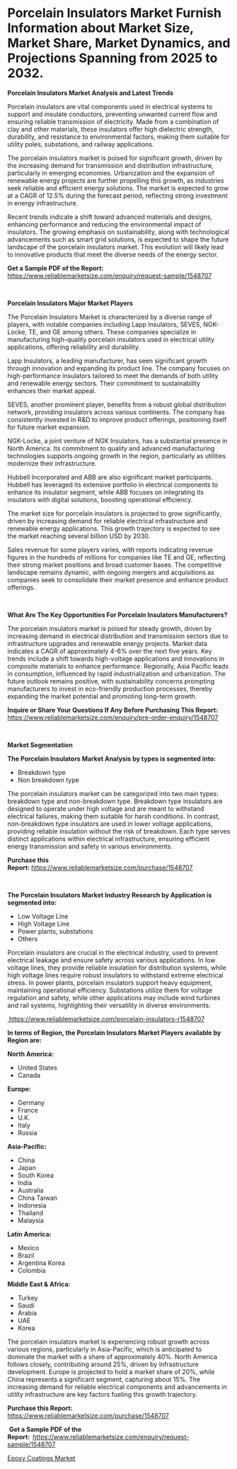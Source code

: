<p><h1>Porcelain Insulators Market Furnish Information about Market Size, Market Share, Market Dynamics, and Projections Spanning from 2025 to 2032.</h1></p><p><strong>Porcelain Insulators Market Analysis and Latest Trends</strong></p>
<p><p>Porcelain insulators are vital components used in electrical systems to support and insulate conductors, preventing unwanted current flow and ensuring reliable transmission of electricity. Made from a combination of clay and other materials, these insulators offer high dielectric strength, durability, and resistance to environmental factors, making them suitable for utility poles, substations, and railway applications.</p><p>The porcelain insulators market is poised for significant growth, driven by the increasing demand for transmission and distribution infrastructure, particularly in emerging economies. Urbanization and the expansion of renewable energy projects are further propelling this growth, as industries seek reliable and efficient energy solutions. The market is expected to grow at a CAGR of 12.5% during the forecast period, reflecting strong investment in energy infrastructure.</p><p>Recent trends indicate a shift toward advanced materials and designs, enhancing performance and reducing the environmental impact of insulators. The growing emphasis on sustainability, along with technological advancements such as smart grid solutions, is expected to shape the future landscape of the porcelain insulators market. This evolution will likely lead to innovative products that meet the diverse needs of the energy sector.</p></p>
<p><strong>Get a Sample PDF of the Report:&nbsp;</strong> <a href="https://www.reliablemarketsize.com/enquiry/request-sample/1548707?utm_campaign=2733&utm_medium=2&utm_source=Github&utm_content=ia&utm_term=01042025&utm_id=porcelain-insulators">https://www.reliablemarketsize.com/enquiry/request-sample/1548707</a></p>
<p>&nbsp;</p>
<p><strong>Porcelain Insulators Major Market Players</strong></p>
<p><p>The Porcelain Insulators Market is characterized by a diverse range of players, with notable companies including Lapp Insulators, SEVES, NGK-Locke, TE, and GE among others. These companies specialize in manufacturing high-quality porcelain insulators used in electrical utility applications, offering reliability and durability.</p><p>Lapp Insulators, a leading manufacturer, has seen significant growth through innovation and expanding its product line. The company focuses on high-performance insulators tailored to meet the demands of both utility and renewable energy sectors. Their commitment to sustainability enhances their market appeal.</p><p>SEVES, another prominent player, benefits from a robust global distribution network, providing insulators across various continents. The company has consistently invested in R&D to improve product offerings, positioning itself for future market expansion.</p><p>NGK-Locke, a joint venture of NGK Insulators, has a substantial presence in North America. Its commitment to quality and advanced manufacturing technologies supports ongoing growth in the region, particularly as utilities modernize their infrastructure.</p><p>Hubbell Incorporated and ABB are also significant market participants. Hubbell has leveraged its extensive portfolio in electrical components to enhance its insulator segment, while ABB focuses on integrating its insulators with digital solutions, boosting operational efficiency.</p><p>The market size for porcelain insulators is projected to grow significantly, driven by increasing demand for reliable electrical infrastructure and renewable energy applications. This growth trajectory is expected to see the market reaching several billion USD by 2030.</p><p>Sales revenue for some players varies, with reports indicating revenue figures in the hundreds of millions for companies like TE and GE, reflecting their strong market positions and broad customer bases. The competitive landscape remains dynamic, with ongoing mergers and acquisitions as companies seek to consolidate their market presence and enhance product offerings.</p></p>
<p>&nbsp;</p>
<p><strong>What Are The Key Opportunities For Porcelain Insulators Manufacturers?</strong></p>
<p><p>The porcelain insulators market is poised for steady growth, driven by increasing demand in electrical distribution and transmission sectors due to infrastructure upgrades and renewable energy projects. Market data indicates a CAGR of approximately 4-6% over the next five years. Key trends include a shift towards high-voltage applications and innovations in composite materials to enhance performance. Regionally, Asia Pacific leads in consumption, influenced by rapid industrialization and urbanization. The future outlook remains positive, with sustainability concerns prompting manufacturers to invest in eco-friendly production processes, thereby expanding the market potential and promoting long-term growth.</p></p>
<p><strong>Inquire or Share Your Questions If Any Before Purchasing This Report:</strong> <a href="https://www.reliablemarketsize.com/enquiry/pre-order-enquiry/1548707?utm_campaign=2733&utm_medium=2&utm_source=Github&utm_content=ia&utm_term=01042025&utm_id=porcelain-insulators">https://www.reliablemarketsize.com/enquiry/pre-order-enquiry/1548707</a></p>
<p>&nbsp;</p>
<p><strong>Market Segmentation</strong></p>
<p><strong>The Porcelain Insulators Market Analysis by types is segmented into:</strong></p>
<p><ul><li>Breakdown type</li><li>Non breakdown type</li></ul></p>
<p><p>The porcelain insulators market can be categorized into two main types: breakdown type and non-breakdown type. Breakdown type insulators are designed to operate under high voltage and are meant to withstand electrical failures, making them suitable for harsh conditions. In contrast, non-breakdown type insulators are used in lower voltage applications, providing reliable insulation without the risk of breakdown. Each type serves distinct applications within electrical infrastructure, ensuring efficient energy transmission and safety in various environments.</p></p>
<p><strong>Purchase this Report:&nbsp;</strong><a href="https://www.reliablemarketsize.com/purchase/1548707?utm_campaign=2733&utm_medium=2&utm_source=Github&utm_content=ia&utm_term=01042025&utm_id=porcelain-insulators">https://www.reliablemarketsize.com/purchase/1548707</a></p>
<p>&nbsp;</p>
<p><strong>The Porcelain Insulators Market Industry Research by Application is segmented into:</strong></p>
<p><ul><li>Low Voltage Line</li><li>High Voltage Line</li><li>Power plants, substations</li><li>Others</li></ul></p>
<p><p>Porcelain insulators are crucial in the electrical industry, used to prevent electrical leakage and ensure safety across various applications. In low voltage lines, they provide reliable insulation for distribution systems, while high voltage lines require robust insulators to withstand extreme electrical stress. In power plants, porcelain insulators support heavy equipment, maintaining operational efficiency. Substations utilize them for voltage regulation and safety, while other applications may include wind turbines and rail systems, highlighting their versatility in diverse environments.</p></p>
<p><a href="https://www.reliablemarketsize.com/porcelain-insulators-r1548707?utm_campaign=2733&utm_medium=2&utm_source=Github&utm_content=ia&utm_term=01042025&utm_id=porcelain-insulators">&nbsp;https://www.reliablemarketsize.com/porcelain-insulators-r1548707</a></p>
<p><strong>In terms of Region, the Porcelain Insulators Market Players available by Region are:</strong></p>
<p>
    <p> <strong> North America: </strong>
        <ul>
            <li>United States</li>
            <li>Canada</li>
        </ul>
        </p> 
    <p> <strong> Europe: </strong>
        <ul>
            <li>Germany</li>
            <li>France</li>
            <li>U.K.</li>
            <li>Italy</li>
            <li>Russia</li>
        </ul>
        </p> 
    <p> <strong> Asia-Pacific: </strong>
        <ul>
            <li>China</li>
            <li>Japan</li>
            <li>South Korea</li>
            <li>India</li>
            <li>Australia</li>
            <li>China Taiwan</li>
            <li>Indonesia</li>
            <li>Thailand</li>
            <li>Malaysia</li>
        </ul>
        </p> 
    <p> <strong> Latin America: </strong>
        <ul>
            <li>Mexico</li>
            <li>Brazil</li>
            <li>Argentina Korea</li>
            <li>Colombia</li>
        </ul>
        </p> 
    <p> <strong> Middle East & Africa: </strong>
        <ul>
            <li>Turkey</li>
            <li>Saudi</li>
            <li>Arabia</li>
            <li>UAE</li>
            <li>Korea</li>
        </ul>
    </p>
    </p>
<p><p>The porcelain insulators market is experiencing robust growth across various regions, particularly in Asia-Pacific, which is anticipated to dominate the market with a share of approximately 40%. North America follows closely, contributing around 25%, driven by infrastructure development. Europe is projected to hold a market share of 20%, while China represents a significant segment, capturing about 15%. The increasing demand for reliable electrical components and advancements in utility infrastructure are key factors fueling this growth trajectory.</p></p>
<p><strong>Purchase this Report: </strong><a href="https://www.reliablemarketsize.com/purchase/1548707?utm_campaign=2733&utm_medium=2&utm_source=Github&utm_content=ia&utm_term=01042025&utm_id=porcelain-insulators">https://www.reliablemarketsize.com/purchase/1548707</a></p>
<p>&nbsp;<strong>Get a Sample PDF of the Report:&nbsp;&nbsp;</strong><a href="https://www.reliablemarketsize.com/enquiry/request-sample/1548707?utm_campaign=2733&utm_medium=2&utm_source=Github&utm_content=ia&utm_term=01042025&utm_id=porcelain-insulators">https://www.reliablemarketsize.com/enquiry/request-sample/1548707</a></p>
<p><strong></strong></p>
<p><p><a href="https://github.com/willjis/Market-Research-Report-List-1/blob/main/epoxy-coatings-market.md?utm_campaign=2733&utm_medium=2&utm_source=Github&utm_content=ia&utm_term=01042025&utm_id=porcelain-insulators">Epoxy Coatings Market</a></p></p>